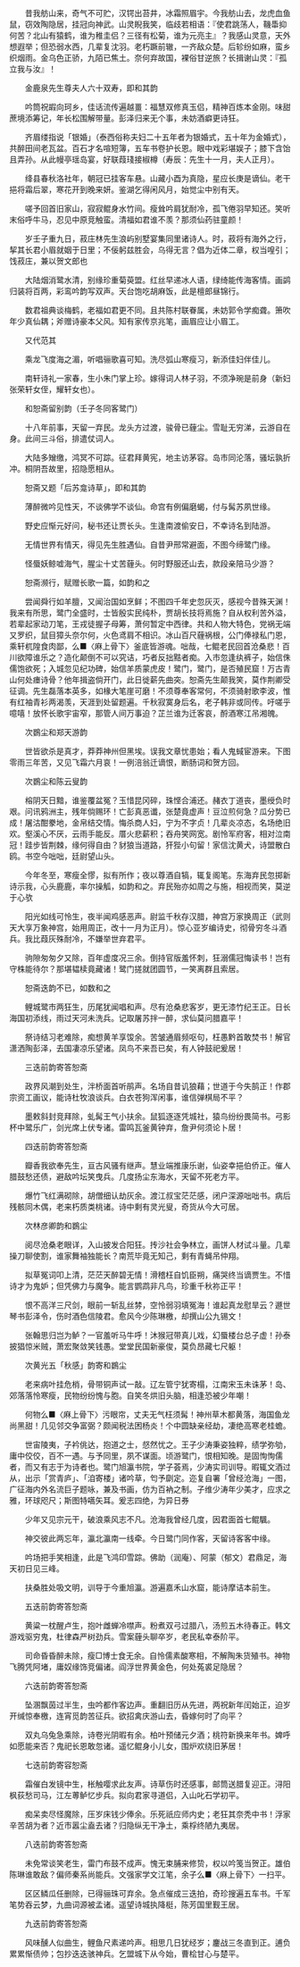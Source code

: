 <!-- { "loadSidebar": true } -->
　　昔我舫山来，奇气不可贮，汉锷出苔井，冰霜照眉宇。今我舫山去，龙虎血鱼鼠，窃效陶隐居，挂冠向神武。山灵睨我笑，临歧若相语：『使君跳荡人，鞿馽抑何苦？北山有猿鹤，谁为稚圭侣？三径有松菊，谁为元亮主』？我感山灵意，天外想遐举；但恐弱水西，几辈复沈羽。老朽蹶前辙，一齐敌众楚。后轸纷如麻，蛮乡织烟雨。金乌色正骄，九陌已焦土。奈何弃故国，裸俗甘逆旅？长揖谢山灵：『孤立我与汝』！

　　金鹿泉先生尊夫人六十双寿，即和其韵

　　吟筒祝嘏向珂乡，佳话流传遍越畺：福慧双修真玉侣，精神百炼本金刚。味甜蔗境添筹记，年长松围解带量。彭泽归来无个事，未妨酒癖更诗狂。

　　齐眉缕指说「银婚」（泰西俗称夫妇二十五年者为银婚式，五十年为金婚式），共醉田间老瓦盆。百石才名喧短簿，五车书卷护长恩。眼中戏彩堪娱子；膝下含饴且弄孙。从此幔亭瑶岛宴，好联葭琖接椒樽（寿辰：先生十一月，夫人正月）。

　　绛县春秋洛社年，朝冠已挂客车悬。山藏小酉为真隐，星应长庚是谪仙。老干挹将霜后翠，寒花开到晚来妍。鉴湖乞得闲风月，始觉尘中别有天。

　　嗟予回首旧家山，寂寂鲲身水竹间。瘦耸吟肩犹耐冷，孤飞倦羽早知还。笑听末俗呼牛马，忍见中原竞触蛮。清福如君谁不羡？那须仙药驻童颜！

　　岁壬子重九日，菽庄林先生浪屿别墅宴集同里诸诗人。时，菽将有海外之行，挈其长君小眉就姻于日里；不佞躬兹胜会，乌得无言？倡为近体二章，权当喤引；饯菽庄，兼以贺文郎也

　　大陆烟消鹭水清，别缘珍重菊萸盟。红丝早递冰人语，绿绮能传海客情。画鹢归装将百两，彩鸾吟韵写双声。天台饱吃胡麻饭，此是檀郎昼锦行。

　　数君祖典谈梅鹤，老福如君更不同。且共陈村联眷属，未妨郭令学痴聋。箫吹年少真仙耦；斧赠诗豪本父风。知有家传京兆笔，画眉应让小眉工。

　　又代范其

　　乘龙飞度海之湄，听唱骊歌喜可知。洗尽弧山寒瘦习，新添佳妇伴佳儿。

　　南轩诗礼一家春，生小朱门掌上珍。嫁得词人林子羽，不须净琬是前身（新妇张荣轩女侄，耀轩女也）。

　　和恕斋留别韵（壬子冬同客鹭门）

　　十八年前事，天留一弃民。龙头方过渡，骏骨已薶尘。雪耻无穷涕，云游自在身。此间三斗俗，排遣仗词人。

　　大陆多矰缴，鸿冥不可踪。征君拜黄宪，地主访茅容。岛市同沦落，骚坛孰折冲。桐阴吾故里，招隐愿相从。

　　恕斋又题「后苏龛诗草」，即和其韵

　　薄醉微吟见性天，不谈佛学不谈仙。命宫有例偏磨蝎，付与髯苏夙世缘。

　　野史应惭元好问，秘书还让贾长头。生逢南渡偷安日，不幸诗名到陆游。

　　无情世界有情天，得见先生胜遇仙。自昔尹邢常避面，不图今缔鹭门缘。

　　怪蜃妖鲸嘘海气，腥尘十丈苦薶头。何时野服还山去，款段亲陪马少游？

　　恕斋濒行，赋赠长歌一篇，如韵和之

　　尝闻舜行如羊膻，又闻治国如烹鲜；不图四千年史忽灰灭，感视今昔殊天渊！我来有所思，鹭门全盛时，士皆殷实民纯朴，贾胡长技将焉施？自从权利苦外溢，若辈起家动刀笔，王戎徒握子母筹，萧何暂定中西律。共和人物大特色，党祸无端又罗织，鼠目獐头奈尔何，火色鸢肩不相识。冰山百尺薶祸根，公门俸禄私门恩，乘轩杌隍食肉鄙，么■〈麻上骨下〉釜底皆游魂。咄哉，七鲲老民回首沧桑悲！百川欲障谁乐之？造化颠倒不可以究诘，巧者反拙黠者痴。入市忽逢纨裤子，始信侏儒饱欲死；入城忽见纪功碑，始信羊质蒙虎皮！鹭门，鹭门，是否殖民窟！万古青山何处瘗诗骨？他年揖盗倘开门，此日徙薪先曲突。恕斋先生颠我笑，莫作荆卿受征调。先生磊落本英多，如椽大笔崖可磨！不须尊奉客常何，不须骑射歌李波，惟有红袖青衫两渴羡，天涯到处留题遍。千秋寂寞身后名，老子韩非或同传。吁嗟乎噫嘻！放怀长歌宇宙窄，那管人间万事迫？芷兰谁为迁客哀，酹酒寒江吊湘魄。

　　次鷃尘和郑天游韵

　　世皆欲杀是真才，莽莽神州但黑埃。误我文章忧患始；看人鬼蜮宦游来。下图零雨三年苦，又见飞霜六月哀！一例涪翁迁谪恨，断肠词和贺方回。

　　次鷃尘和陈云叟韵

　　榕阴天日黯，谁鉴覆盆冤？玉惜昆冈碎，珠悭合浦还。赭衣丁道丧，墨绶负时艰。问讯鸦洲主，残年倘赐环！亡彭真恶谶，张楚竟虚声！豆泣煎何急？瓜分势已成！屠沽酣豢地，金帛结交情。悔杀商人妇，宁为不字贞！几辈炎凉态，名场绝旧欢。壑溪心不厌，云雨手能反。厝火悲薪积；吞舟笑网宽。剧怜军府客，相对泣南冠！跬步皆荆棘，缘何得自由？豺狼当道路，犴狴小句留！家信沈黄犬，诗盟散白鸥。书空今咄咄，廷尉望山头。

　　今年冬至，寒瘦全憀，拟有所作；夜以尊酒自犒，辄复阁笔。东海弃民忽掷新诗示我，心头鹿鹿，率尔操觚，如韵和之。弃民殆亦如周之与施，相视而笑，莫逆于心欤

　　阳光如线可怜生，夜半闻鸡感恶声。尉监千秋存汉腊，神宫万家换周正（武则天大享万象神宫，始用周正，改十一月为正月）。惊心亚岁编诗史，彻骨穷冬斗酒兵。我比葭灰殊耐冷，不嫌举世弃君平。

　　驹隙匆匆夕又除，百年虚度况三余。倒持官版羞怀刺，狂溺儒冠悔读书！岂有守株能待尔？那堪韫椟竟藏诸！鹭门搓就团圆节，一笑离群且索居。

　　恕斋迭韵不已，如数和之

　　鲤城鹭市两狂生，历尾犹闻唱和声。尽有沧桑悲客岁，更无漆竹纪王正。日长海国初添线，雨过天河未洗兵。记取屠苏拌一醉，求仙莫问腊嘉平！

　　祭诗结习老难除，痴想黄羊享馂余。苦皱通眉频呕句，枉愚黔首敢焚书！解官潇洒陶彭泽，去国凄凉乐望诸。凤鸟不来吾已矣，有人钟鼓祀爰居！

　　三迭前韵寄答恕斋

　　政界风潮到处生，泮桥面首听鹃声。名场自昔讥狼藉；世道于今失鹄正！作郡宗资工画议，能诗杜牧浪谈兵。白衣苍狗浑闲事，谁信弹棋局不平？

　　墨敕斜封竞拜除，虬髯王气小扶余。鼠狐逐逐凭城社，猿鸟纷纷畏简书。弓影杯中鹭乐广，剑光席上伏专诸。雷鸣瓦釜黄钟弃，詹尹何须论卜居！

　　四迭前韵寄答恕斋

　　瓣香我欲奉先生，亘古风骚有继声。慧业端推康乐谢，仙姿幸挹伯侨正。催人腊鼓愁还债，避敌吟坛笑曳兵。几度扬尘东海水，天留不死老方平。

　　爆竹飞红满砌除，胡僧细认劫灰余。渡江叔宝茫茫感，闭户深源咄咄书。病后残骸同木偶，老来朽质类桃诸。诗中剩有灵光叟，奇货从今大可居。

　　次林彦卿韵和鷃尘

　　阅尽沧桑老眼详，入山披发合阳狂。抟沙社会争林立，画饼人材试斗量。几辈操刀聊使割，谁家舞袖独能长？南荒毕竟无知己，剩有青蝇吊仲翔。

　　拟草冤词叩上清，茫茫天醉碧无情！滑稽枉自饥臣朔，痛哭终当谪贾生。不惜诗才为鬼妒；但凭佛力与魔争。能言鹦鹉非凡鸟，珍重千秋祢正平！

　　恨不高洋三尺剑，眼前一斩乱丝棼，空怜弱羽填冤海！谁起真龙慰旱云？遯世琴书彭泽令，伤时酒色信陵君。愈风今少陈琳檄，却撰山公九锡文！

　　张翰思归岂为鲈？一官羞听马牛呼！沐猴冠带真儿戏，幻蜃楼台总子虚！孙泰披猖惊米贼，萧宏聚敛笑钱愚。堂堂民国新豪俊，莫负昂藏七尺躯！

　　次黄光五「秋感」韵寄和鷃尘

　　老来病叶挂危梢，骨带铜声试一敲。辽左管宁犹寄榻，江南宋玉未诛茅！岛、郊落落怜寒瘦，民物纷纷愧与胞。自笑冬烘旧头脑，相逢恐被少年嘲！

　　何物么■〈麻上骨下〉污眼帘，丈夫无气枉须髯！神州草木都黄落，海国鱼龙尚黑甜！几见邻交争富弼？颇闻税法困杨炎！个中圆缺亲经劫，凄绝高寒老桂蟾。

　　世宙陵夷，子衿佻达，抱道之士，惄然忧之。王子少涛秉姿独粹，绩学弥劬，庸中佼佼，百不一遇。与予同里，夙不谋面。顷游鹭门，恨相知晚。是固恂恂儒者，而又有志于为诗者也。鹭门旭瀛书院，学子荟焉，少涛实司训导。暇辄文酒过从，出示「赏青庐」、「洎寄楼」诸吟草，匄予劘定。迩复自署「曾经沧海」一图，广征海内外名流巨子题咏，兼及书画，仿为百衲之制。子维少涛年少美才，应求之雅，环球咫尺；斯图特嚆矢耳。爰志四绝，为异日券

　　少年又见宗元干，破浪乘风志不凡。沧海我曾经几度，因君面首七鲲颿。

　　神交彼此两忘年，瀛北瀛南一线牵。今日鹭门同作客，天留诗客客中缘。

　　吟场把手笑相逢，此是飞鸿印雪踪。佛助（润庵）、阿蒙（郁文）君鼎足，海天初日见三峰。

　　扶桑胜处吸文明，训导于今重旭瀛。游遍嘉禾山水窟，能诗摩诘本前生。

　　五迭前韵寄答恕斋

　　黄粱一枕醒卢生，抱叶雌蝉冷噤声。粉煮双弓过腊八，汤煎五木待春正。韩文游戏驱穷鬼，杜律森严树劲兵。雪案薶头聊卒岁，老民私幸泰阶平。

　　司命昏昏醉未除，瘦□博士食无余。自怜儒素酸寒相，不解陶朱货殖书。神物飞腾凭阿堵，庸奴缘饰竞偏诸。阎浮世界黄金色，何处菟裘足隐居？

　　六迭前韵寄答恕斋

　　坠溷飘茵过半生，虫吟都作客边声。重翻旧历从先进，两祝新年闰始正，迫岁开缄惊奉檄，连宵觅韵苦征兵。欲招禽庆游山去，昏嫁何时了向平？

　　双丸乌兔急乘除，诗卷光阴暇有余。柏叶预储元夕酒；桃符新换来年书。婢呼如愿能来否？鬼祀长恩敢忽诸。遥忆鲲身小儿女，围炉欢绕旧茅居！

　　七迭前韵寄容恕斋

　　霜催白发镜中生，枨触嘤求此友声。诗草伤时还感事，邮筒送腊复迎正。浔阳枫荻愁司马，江左蒪鲈忆步兵。拟向君家寻道侣，入山叱石学初平。

　　痴呆卖尽怪魔除，压岁床钱少俸余。乐死祇应师内史；老狂其奈秃中书！浮家辛苦胡为者？近市嚣尘盍去诸？归隐纵无干净土，乘桴终陋九夷居。

　　八迭前韵寄答恕斋

　　未免常谈笑老生，雷门布鼓不成声。愧无束脯来修贽，权以吟笺当贺正。雄伯陈琳谁敢敌？偏师秦系尚能兵。文强家学文江笔，余子么■〈麻上骨下〉一扫平。

　　区区鳞瓜任删除，已得骊珠可弃余。急点催成三迭拍，奇珍搜遍五车书。千军笔势吞云梦，九曲词源被孟诸。遥望诗城执降梃，陈芳国里觐王居。

　　九迭前韵寄答恕斋

　　风味醺人似曲生，鲤鱼尺素递吟声。相思几日犹经岁；鏖战三冬直到正。逋负累累惭债帅；包抄迭迭骇神兵。乞盟城下从今始，曹桧甘心与楚平。

